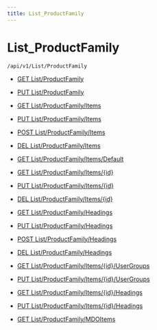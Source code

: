 ```yaml
---
title: List_ProductFamily
---
```


# List_ProductFamily

```http
/api/v1/List/ProductFamily
```




* [GET List/ProductFamily](v1ProductFamilyList_GetListDefinition.md)

* [PUT List/ProductFamily](v1ProductFamilyList_SetListDefinition.md)

* [GET List/ProductFamily/Items](v1ProductFamilyList_GetAll.md)

* [PUT List/ProductFamily/Items](v1ProductFamilyList_PutAllProductFamily.md)

* [POST List/ProductFamily/Items](v1ProductFamilyList_PostProductFamily.md)

* [DEL List/ProductFamily/Items](v1ProductFamilyList_DeleteAllProductFamily.md)

* [GET List/ProductFamily/Items/Default](v1ProductFamilyList_CreateDefaultProductFamily.md)

* [GET List/ProductFamily/Items/{id}](v1ProductFamilyList_GetProductFamily.md)

* [PUT List/ProductFamily/Items/{id}](v1ProductFamilyList_PutProductFamily.md)

* [DEL List/ProductFamily/Items/{id}](v1ProductFamilyList_DeleteProductFamily.md)

* [GET List/ProductFamily/Headings](v1ProductFamilyList_GetProductFamilyHeadings.md)

* [PUT List/ProductFamily/Headings](v1ProductFamilyList_PutProductFamilyHeadings.md)

* [POST List/ProductFamily/Headings](v1ProductFamilyList_PostProductFamilyHeading.md)

* [DEL List/ProductFamily/Headings](v1ProductFamilyList_DeleteProductFamilyHeadings.md)

* [GET List/ProductFamily/Items/{id}/UserGroups](v1ProductFamilyList_GetProductFamilyUserGroupsForListItem.md)

* [PUT List/ProductFamily/Items/{id}/UserGroups](v1ProductFamilyList_PutProductFamilyUserGroupsForListItem.md)

* [GET List/ProductFamily/Items/{id}/Headings](v1ProductFamilyList_GetProductFamilyHeadingsForListItem.md)

* [PUT List/ProductFamily/Items/{id}/Headings](v1ProductFamilyList_PutProductFamilyHeadingsForListItem.md)

* [GET List/ProductFamily/MDOItems](v1ProductFamilyList_GetMDOList.md)